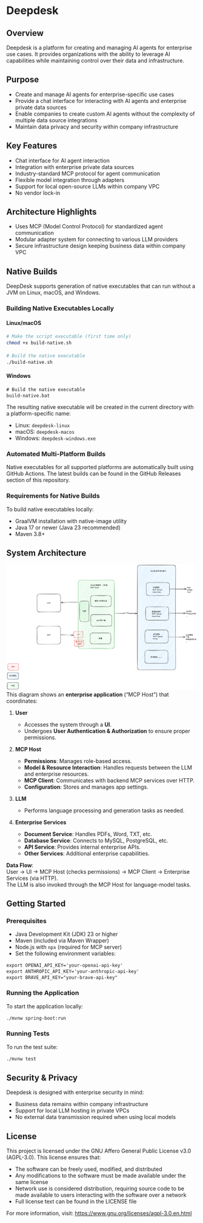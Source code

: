 # Deepdesk

## Overview
Deepdesk is a platform for creating and managing AI agents for enterprise use cases. It provides organizations with the ability to leverage AI capabilities while maintaining control over their data and infrastructure.

## Purpose
- Create and manage AI agents for enterprise-specific use cases
- Provide a chat interface for interacting with AI agents and enterprise private data sources
- Enable companies to create custom AI agents without the complexity of multiple data source integrations
- Maintain data privacy and security within company infrastructure

## Key Features
- Chat interface for AI agent interaction
- Integration with enterprise private data sources
- Industry-standard MCP protocol for agent communication
- Flexible model integration through adapters
- Support for local open-source LLMs within company VPC
- No vendor lock-in

## Architecture Highlights
- Uses MCP (Model Control Protocol) for standardized agent communication
- Modular adapter system for connecting to various LLM providers
- Secure infrastructure design keeping business data within company VPC

## Native Builds

DeepDesk supports generation of native executables that can run without a JVM on Linux, macOS, and Windows.

### Building Native Executables Locally

#### Linux/macOS
```bash
# Make the script executable (first time only)
chmod +x build-native.sh

# Build the native executable
./build-native.sh
```

#### Windows
```batch
# Build the native executable
build-native.bat
```

The resulting native executable will be created in the current directory with a platform-specific name:
- Linux: `deepdesk-linux`
- macOS: `deepdesk-macos`
- Windows: `deepdesk-windows.exe`

### Automated Multi-Platform Builds

Native executables for all supported platforms are automatically built using GitHub Actions. The latest builds can be found in the GitHub Releases section of this repository.

### Requirements for Native Builds

To build native executables locally:
- GraalVM installation with native-image utility
- Java 17 or newer (Java 23 recommended)
- Maven 3.8+

## System Architecture
![System Architecture](images/archi.png)
This diagram shows an **enterprise application** (“MCP Host”) that coordinates:
1. **User**  
   - Accesses the system through a **UI**.  
   - Undergoes **User Authentication & Authorization** to ensure proper permissions.

2. **MCP Host**  
   - **Permissions**: Manages role-based access.  
   - **Model & Resource Interaction**: Handles requests between the LLM and enterprise resources.  
   - **MCP Client**: Communicates with backend MCP services over HTTP.  
   - **Configuration**: Stores and manages app settings.

3. **LLM**  
   - Performs language processing and generation tasks as needed.

4. **Enterprise Services**  
   - **Document Service**: Handles PDFs, Word, TXT, etc.  
   - **Database Service**: Connects to MySQL, PostgreSQL, etc.  
   - **API Service**: Provides internal enterprise APIs.  
   - **Other Services**: Additional enterprise capabilities.

**Data Flow**:  
User → UI → MCP Host (checks permissions) → MCP Client → Enterprise Services (via HTTP).  
The LLM is also invoked through the MCP Host for language-model tasks.


## Getting Started
### Prerequisites
- Java Development Kit (JDK) 23 or higher
- Maven (included via Maven Wrapper)
- Node.js with `npx` (required for MCP server)
- Set the following environment variables:
```shell
export OPENAI_API_KEY='your-openai-api-key'
export ANTHROPIC_API_KEY='your-anthropic-api-key'
export BRAVE_API_KEY="your-brave-api-key"
```


### Running the Application
To start the application locally:
```bash
./mvnw spring-boot:run
```

### Running Tests
To run the test suite:
```bash
./mvnw test
```

## Security & Privacy
Deepdesk is designed with enterprise security in mind:
- Business data remains within company infrastructure
- Support for local LLM hosting in private VPCs
- No external data transmission required when using local models

## License
This project is licensed under the GNU Affero General Public License v3.0 (AGPL-3.0). This license ensures that:
- The software can be freely used, modified, and distributed
- Any modifications to the software must be made available under the same license
- Network use is considered distribution, requiring source code to be made available to users interacting with the software over a network
- Full license text can be found in the LICENSE file

For more information, visit: https://www.gnu.org/licenses/agpl-3.0.en.html